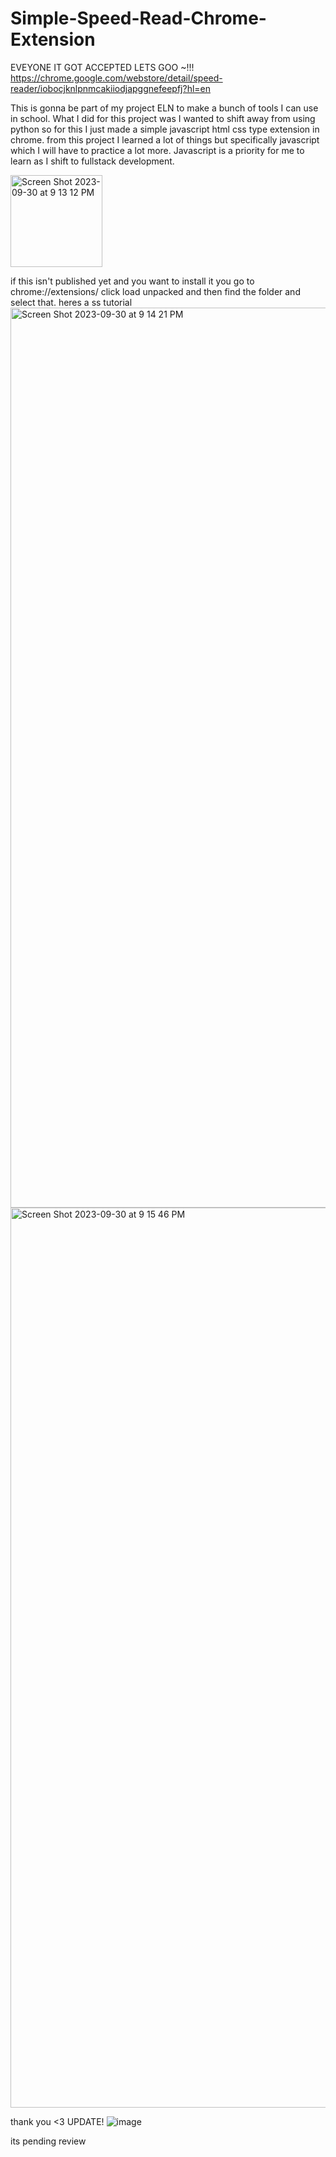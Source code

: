 # Simple-Speed-Read-Chrome-Extension

EVEYONE IT GOT ACCEPTED LETS GOO ~!!!
https://chrome.google.com/webstore/detail/speed-reader/iobocjknlpnmcakiiodjapggnefeepfj?hl=en



This is gonna be part of my project ELN to make a bunch of tools I can use in school. What I did for this project was I wanted to shift away from using python so for this I just made a simple javascript html css type extension in chrome. from this project I learned a lot of things but specifically javascript which I will have to practice a lot more. Javascript is a priority for me to learn as I shift to fullstack development.

<img width="147" alt="Screen Shot 2023-09-30 at 9 13 12 PM" src="https://github.com/EloniX-X/Simple-Speed-Read-Chrome-Extension/assets/62807180/091af880-ab1b-4bc5-8e56-cd1e7c621a55">

if this isn't published yet and you want to install it you go to chrome://extensions/ click load unpacked and then find the folder and select that.
heres a ss tutorial
<img width="1440" alt="Screen Shot 2023-09-30 at 9 14 21 PM" src="https://github.com/EloniX-X/Simple-Speed-Read-Chrome-Extension/assets/62807180/9a320f72-7aab-4121-b2fe-1d6b364d4547">
<img width="1440" alt="Screen Shot 2023-09-30 at 9 15 46 PM" src="https://github.com/EloniX-X/Simple-Speed-Read-Chrome-Extension/assets/62807180/7af18bd4-1a42-4fda-82c2-9513c4791fd7">

thank you <3
UPDATE!
![image](https://github.com/EloniX-X/Simple-Speed-Read-Chrome-Extension/assets/62807180/9fb1613b-0595-4719-aa98-6c7ee078c6d0)

its pending review
